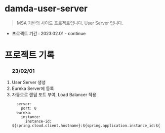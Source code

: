 # damda-user-server
> MSA 기반의 사이드 프로젝트입니다.
> User Server 입니다.

- 프로젝트 기간 : 2023.02.01 - continue

# 프로젝트 기록
<ol>
<h3>23/02/01</h3>
  <li>User Server 생성</li>
  <li>Eureka Server에 등록</li>
  <li>자동으로 랜덤 포트 부여, Load Balancer 적용</li>

      server:
        port: 0
      eureka:
        instance:
          instance-id: ${spring.cloud.client.hostname}:${spring.application.instance_id:${random.value}}
</ol>
